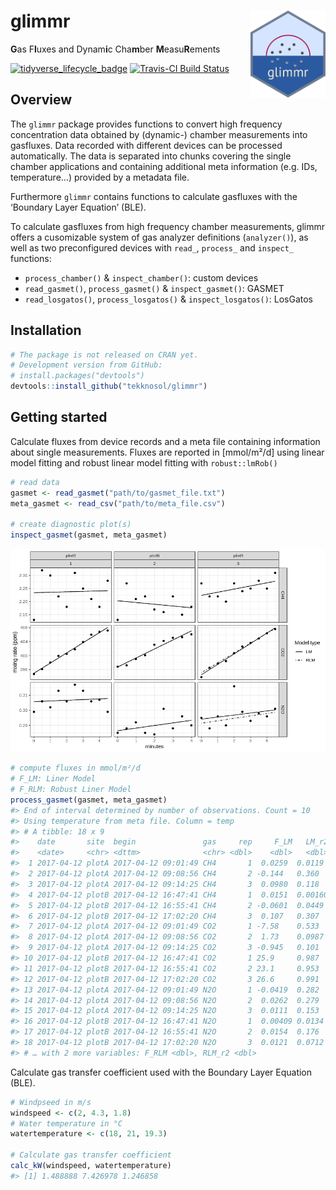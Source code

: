 
<!-- README.md is generated from README.Rmd. Please edit that file -->

# glimmr <a href='https://tekknosol.github.io/glimmr/'><img src='man/figures/logo.png' align="right" height="139" /></a>

**G**as F**l**uxes and Dynam**i**c Cha**m**ber
**M**easu**R**ements

<!-- badges: start -->

[![tidyverse\_lifecycle\_badge](https://img.shields.io/badge/lifecycle-experimental-orange.svg)](https://www.tidyverse.org/lifecycle/#experimental)
[![Travis-CI Build
Status](https://travis-ci.org/tekknosol/glimmr.svg?branch=master)](https://travis-ci.org/tekknosol/glimmr)
<!-- badges: end -->

## Overview

The `glimmr` package provides functions to convert high frequency
concentration data obtained by (dynamic-) chamber measurements into
gasfluxes. Data recorded with different devices can be processed
automatically. The data is separated into chunks covering the single
chamber applications and containing additional meta information
(e.g. IDs, temperature…) provided by a metadata file.

Furthermore `glimmr` contains functions to calculate gasfluxes with the
‘Boundary Layer Equation’ (BLE).

To calculate gasfluxes from high frequency chamber measurements, glimmr
offers a cusomizable system of gas analyzer definitions (`analyzer()`),
as well as two preconfigured devices with `read_`, `process_` and
`inspect_` functions:

  - `process_chamber()` & `inspect_chamber()`: custom devices
  - `read_gasmet()`, `process_gasmet()` & `inspect_gasmet()`: GASMET
  - `read_losgatos()`, `process_losgatos()` & `inspect_losgatos()`:
    LosGatos

## Installation

``` r
# The package is not released on CRAN yet.
# Development version from GitHub:
# install.packages("devtools")
devtools::install_github("tekknosol/glimmr")
```

## Getting started

Calculate fluxes from device records and a meta file containing
information about single measurements. Fluxes are reported in
\[mmol/m²/d\] using linear model fitting and robust linear model
fitting with `robust::lmRob()`

``` r
# read data
gasmet <- read_gasmet("path/to/gasmet_file.txt")
meta_gasmet <- read_csv("path/to/meta_file.csv")

# create diagnostic plot(s)
inspect_gasmet(gasmet, meta_gasmet)
```

![Diagnosis plot](man/figures/diag.png)

``` r
# compute fluxes in mmol/m²/d
# F_LM: Liner Model
# F_RLM: Robust Liner Model
process_gasmet(gasmet, meta_gasmet)
#> End of interval determined by number of observations. Count = 10
#> Using temperature from meta file. Column = temp
#> # A tibble: 18 x 9
#>    date       site  begin               gas     rep     F_LM   LM_r2
#>    <date>     <chr> <dttm>              <chr> <dbl>    <dbl>   <dbl>
#>  1 2017-04-12 plotA 2017-04-12 09:01:49 CH4       1  0.0259  0.0119 
#>  2 2017-04-12 plotA 2017-04-12 09:08:56 CH4       2 -0.144   0.360  
#>  3 2017-04-12 plotA 2017-04-12 09:14:25 CH4       3  0.0980  0.118  
#>  4 2017-04-12 plotB 2017-04-12 16:47:41 CH4       1  0.0151  0.00160
#>  5 2017-04-12 plotB 2017-04-12 16:55:41 CH4       2 -0.0601  0.0449 
#>  6 2017-04-12 plotB 2017-04-12 17:02:20 CH4       3  0.107   0.307  
#>  7 2017-04-12 plotA 2017-04-12 09:01:49 CO2       1 -7.58    0.533  
#>  8 2017-04-12 plotA 2017-04-12 09:08:56 CO2       2  1.73    0.0987 
#>  9 2017-04-12 plotA 2017-04-12 09:14:25 CO2       3 -0.945   0.101  
#> 10 2017-04-12 plotB 2017-04-12 16:47:41 CO2       1 25.9     0.987  
#> 11 2017-04-12 plotB 2017-04-12 16:55:41 CO2       2 23.1     0.953  
#> 12 2017-04-12 plotB 2017-04-12 17:02:20 CO2       3 26.6     0.991  
#> 13 2017-04-12 plotA 2017-04-12 09:01:49 N2O       1 -0.0419  0.282  
#> 14 2017-04-12 plotA 2017-04-12 09:08:56 N2O       2  0.0262  0.279  
#> 15 2017-04-12 plotA 2017-04-12 09:14:25 N2O       3  0.0111  0.153  
#> 16 2017-04-12 plotB 2017-04-12 16:47:41 N2O       1  0.00409 0.0134 
#> 17 2017-04-12 plotB 2017-04-12 16:55:41 N2O       2  0.0154  0.176  
#> 18 2017-04-12 plotB 2017-04-12 17:02:20 N2O       3  0.0121  0.0712 
#> # … with 2 more variables: F_RLM <dbl>, RLM_r2 <dbl>
```

Calculate gas transfer coefficient used with the Boundary Layer Equation
(BLE).

``` r
# Windpseed in m/s
windspeed <- c(2, 4.3, 1.8) 
# Water temperature in °C
watertemperature <- c(18, 21, 19.3) 

# Calculate gas transfer coefficient
calc_kW(windspeed, watertemperature)
#> [1] 1.488888 7.426978 1.246858
```

